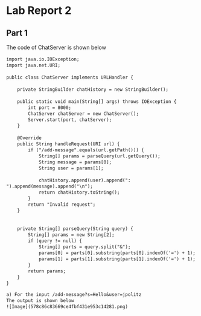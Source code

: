 # Lab Report 2

## Part 1

The code of ChatServer is shown below

```
import java.io.IOException;
import java.net.URI;

public class ChatServer implements URLHandler {

    private StringBuilder chatHistory = new StringBuilder();

    public static void main(String[] args) throws IOException {
        int port = 8000; 
        ChatServer chatServer = new ChatServer();
        Server.start(port, chatServer);
    }

    @Override
    public String handleRequest(URI url) {
        if ("/add-message".equals(url.getPath())) {
            String[] params = parseQuery(url.getQuery());
            String message = params[0];
            String user = params[1];

            chatHistory.append(user).append(": ").append(message).append("\n");
            return chatHistory.toString();
        }
        return "Invalid request";
    }

   
    private String[] parseQuery(String query) {
        String[] params = new String[2]; 
        if (query != null) {
            String[] parts = query.split("&");
            params[0] = parts[0].substring(parts[0].indexOf('=') + 1);
            params[1] = parts[1].substring(parts[1].indexOf('=') + 1);
        }
        return params;
    }
}
```

    a) For the input /add-message?s=Hello&user=jpolitz
    The output is shown below 
    ![Image](578c86c83669ce4fbf431e953c14281.png)

    
